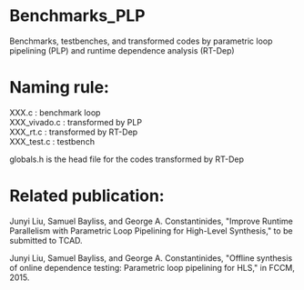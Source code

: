 # Benchmarks_PLP
Benchmarks, testbenches, and transformed codes by parametric loop pipelining (PLP) and runtime dependence analysis (RT-Dep)  

# Naming rule:  
XXX.c : benchmark loop  
XXX_vivado.c : transformed by PLP  
XXX_rt.c : transformed by RT-Dep  
XXX_test.c : testbench  

globals.h is the head file for the codes transformed by RT-Dep   

# Related publication:
Junyi Liu, Samuel Bayliss, and George A. Constantinides, "Improve Runtime Parallelism with Parametric Loop Pipelining for High-Level Synthesis," to be submitted to TCAD.

Junyi Liu, Samuel Bayliss, and George A. Constantinides, "Offline synthesis of online dependence testing: Parametric loop pipelining for HLS," in FCCM, 2015.
